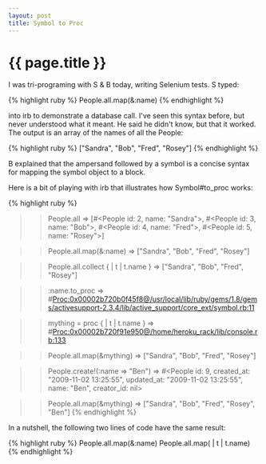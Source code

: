 ```yaml
---
layout: post
title: Symbol to Proc
---
```

{{ page.title }}
================

I was tri-programing with S & B today, writing Selenium tests.  S typed: 

{% highlight ruby %}
People.all.map(&:name)
{% endhighlight %}

into irb to demonstrate a database call.  I've seen this syntax before, but never understood what it meant. He said he didn't know, but that it worked. The output is an array of the names of all the People: 

{% highlight ruby %}
["Sandra", "Bob", "Fred", "Rosey"]
{% endhighlight %}

B explained that the ampersand followed by a symbol is a concise syntax for mapping the symbol object to a block.

Here is a bit of playing with irb that illustrates how Symbol#to_proc works:

{% highlight ruby %}
>> People.all
=> [#<People id: 2, name: "Sandra">, #<People id: 3, name: "Bob">, #<People id: 4,  name: "Fred">, #<People id: 5,  name: "Rosey">]

>> People.all.map(&:name)
=> ["Sandra", "Bob", "Fred", "Rosey"]

>> People.all.collect { | t | t.name }
=> ["Sandra", "Bob", "Fred", "Rosey"]

>> :name.to_proc
=> #<Proc:0x00002b720b0f45f8@/usr/local/lib/ruby/gems/1.8/gems/activesupport-2.3.4/lib/active_support/core_ext/symbol.rb:11>

>> mything = proc { | t | t.name }
=> #<Proc:0x00002b720f91e950@/home/heroku_rack/lib/console.rb:133>

>> People.all.map(&mything)
=> ["Sandra", "Bob", "Fred", "Rosey"]

>> People.create!(:name => "Ben")
=> #<People id: 9, created_at: "2009-11-02 13:25:55", updated_at:
"2009-11-02 13:25:55", name: "Ben", creator_id: nil>

>> People.all.map(&mything)
=> ["Sandra", "Bob", "Fred", "Rosey", "Ben"]
{% endhighlight %}

In a nutshell, the following two lines of code have the same result:

{% highlight ruby %}
People.all.map(&:name)
People.all.map( | t | t.name)
{% endhighlight %}
